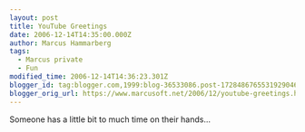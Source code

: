 ```yaml
---
layout: post
title: YouTube Greetings
date: 2006-12-14T14:35:00.000Z
author: Marcus Hammarberg
tags:
  - Marcus private
  - Fun
modified_time: 2006-12-14T14:36:23.301Z
blogger_id: tag:blogger.com,1999:blog-36533086.post-1728486765531929046
blogger_orig_url: https://www.marcusoft.net/2006/12/youtube-greetings.html
---
```



Someone has
a little bit to much time on their hands...
